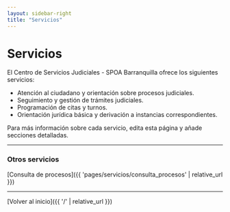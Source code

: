 ```yaml
---
layout: sidebar-right
title: "Servicios"
---
```


# Servicios

El Centro de Servicios Judiciales - SPOA Barranquilla ofrece los siguientes servicios:

- Atención al ciudadano y orientación sobre procesos judiciales.
- Seguimiento y gestión de trámites judiciales.
- Programación de citas y turnos.
- Orientación jurídica básica y derivación a instancias correspondientes.

Para más información sobre cada servicio, edita esta página y añade secciones detalladas.

---

### Otros servicios

[Consulta de procesos]({{ 'pages/servicios/consulta_procesos' | relative_url }})

---

[Volver al inicio]({{ '/' | relative_url }})
